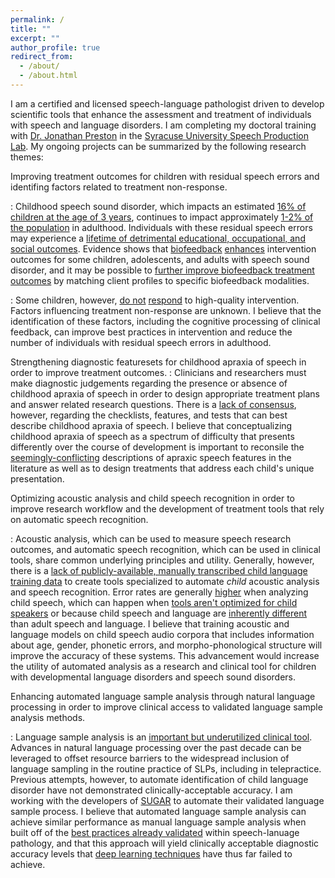 ```yaml
---
permalink: /
title: ""
excerpt: ""
author_profile: true
redirect_from: 
  - /about/
  - /about.html
---
```


I am a certified and licensed speech-language pathologist driven to develop scientific tools that enhance the assessment and treatment of individuals with speech and language disorders. I am completing my doctoral training with [Dr. Jonathan Preston](https://thecollege.syr.edu/people/faculty/preston-jonathan-l/) in the [Syracuse University Speech Production Lab](http://speechproductionlab.syr.edu/). My ongoing projects can be summarized by the following research themes:

Improving treatment outcomes for children with residual speech errors and identifing factors related to treatment non-response.

: Childhood speech sound disorder, which impacts an estimated [16% of children at the age of 3 years]( https://doi.org/10.1111/1467-8624.7402002), continues to impact approximately [1-2% of the population](https://www.thieme-connect.com/products/ejournals/abstract/10.1055/s-0035-1562905) in adulthood. Individuals with these residual speech errors may experience a [lifetime of detrimental educational, occupational, and social outcomes](https://doi.org/10.1080/17549500802676859). Evidence shows that [biofeedback](https://doi.org/10.1044/2016_JSLHR-S-16-0038) [enhances](https://doi.org/10.1044/2019_AJSLP-18-0261) intervention outcomes for some children, adolescents, and adults with speech sound disorder, and it may be possible to [further improve biofeedback treatment outcomes](https://doi.org/10.1186/s12887-020-1941-5) by matching client profiles to specific biofeedback modalities.

: Some children, however, [do not](https://doi.org/10.1044/2016_JSLHR-S-16-0038) [respond](https://doi.org/10.1044/2019_AJSLP-18-0261) to high-quality intervention. Factors influencing treatment non-response are unknown. I believe that the identification of these factors, including the cognitive processing of clinical feedback, can improve best practices in intervention and reduce the number of individuals with residual speech errors in adulthood. 

Strengthening diagnostic featuresets for childhood apraxia of speech in order to improve treatment outcomes.
: Clinicians and researchers must make diagnostic judgements regarding the presence or absence of childhood apraxia of speech in order to design appropriate treatment plans and answer related research questions. There is a [lack of consensus](https://doi.org/10.1044/2016_JSLHR-S-15-0296), however, regarding the checklists, features, and tests that can best describe childhood apraxia of speech. I believe that conceptualizing childhood apraxia of speech as a spectrum of difficulty that presents differently over the course of development is important to reconsile the [seemingly-conflicting](https://doi.org/10.1044/2020_PERSP-19-00086) descriptions of apraxic speech features in the literature as well as to design treatments that address each child's unique presentation.  

Optimizing acoustic analysis and child speech recognition in order to improve research workflow and the development of treatment tools that rely on automatic speech recognition.

: Acoustic analysis, which can be used to measure speech research outcomes, and automatic speech recognition, which can be used in clinical tools, share common underlying principles and utility. Generally, however, there is a [lack of publicly-available, manually transcribed child language training data](https://doi.org/10.1109/JSTSP.2019.2959393) to create tools specialized to automate _child_ acoustic analysis and speech recognition. Error rates are generally [higher](http://www.isca-speech.org/archive/Interspeech_2018/abstracts/2297.html) when analyzing child speech, which can happen when [tools aren't optimized for child speakers](https://doi.org/10.1044/2018_JSLHR-S-17-0275) or because child speech and language are [inherently different](https://doi.org/10.1145/2909824.3020229) than adult speech and language. I believe that training acoustic and language models on child speech audio corpora that includes information about age, gender, phonetic errors, and morpho-phonological structure will improve the accuracy of these systems. This advancement would increase the utility of automated analysis as a research and clinical tool for children with developmental language disorders and speech sound disorders. 

Enhancing automated language sample analysis through natural language processing in order to improve clinical access to validated language sample analysis methods.

: Language sample analysis is an [important but underutilized clinical tool](https://doi.org/10.1044/2016_LSHSS-15-0044). Advances in natural language processing over the past decade can be leveraged to offset resource barriers to the widespread inclusion of language sampling in the routine practice of SLPs, including in telepractice. Previous attempts, however, to automate identification of child language disorder have not demonstrated clinically-acceptable accuracy. I am working with the developers of [SUGAR](www.sugarlanguage.org) to automate their validated language sample process. I believe that automated language sample analysis can achieve similar performance as manual language sample analysis when built off of the [best practices already validated](https://doi.org/10.1044/2018_LSHSS-18-0050) within speech-lanuage pathology, and that this approach will yield clinically acceptable diagnostic accuracy levels that [deep learning techniques](https://doi.org/10.1016/j.artmed.2011.08.001) have thus far failed to achieve.

